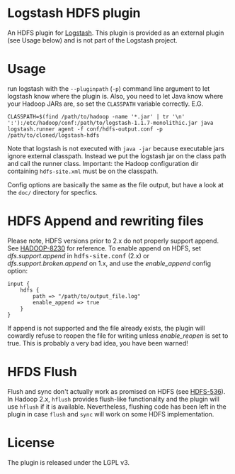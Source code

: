 Logstash HDFS plugin
=============

An HDFS plugin for [Logstash](http://logstash.net). This plugin is provided as an external plugin (see Usage below) and is not part of the Logstash project.

Usage
=============

run logstash with the `--pluginpath` (`-p`) command line argument to let logstash know where the plugin is. Also, you need to let Java know where your Hadoop JARs are, so set the `CLASSPATH` variable correctly.
E.G.

    CLASSPATH=$(find /path/to/hadoop -name '*.jar' | tr '\n' ':'):/etc/hadoop/conf:/path/to/logstash-1.1.7-monolithic.jar java logstash.runner agent -f conf/hdfs-output.conf -p /path/to/cloned/logstash-hdfs

Note that logstash is not executed with `java -jar` because executable jars ignore external classpath. Instead we put the logstash jar on the class path and call the runner class.
Important: the Hadoop configuration dir containing `hdfs-site.xml` must be on the classpath.


Config options are basically the same as the file output, but have a look at the `doc/` directory for specfics. 

HDFS Append and rewriting files
=============
Please note, HDFS versions prior to 2.x do not properly support append. See [HADOOP-8230](https://issues.apache.org/jira/browse/HADOOP-8230) for reference.
To enable append on HDFS, set _dfs.support.append_ in <tt>hdfs-site.conf</tt> (2.x) or _dfs.support.broken.append_ on 1.x, and use the *enable_append* config option:

    input {
        hdfs {
            path => "/path/to/output_file.log"
            enable_append => true
        }
    }

If append is not supported and the file already exists, the plugin will cowardly refuse to reopen the file for writing unless *enable_reopen* is set to true.
This is probably a very bad idea, you have been warned!

HFDS Flush
=============
Flush and sync don't actually work as promised on HDFS (see [HDFS-536](https://issues.apache.org/jira/browse/HDFS-536)).
In Hadoop 2.x, `hflush` provides flush-like functionality and the plugin will use `hflush` if it is available.
Nevertheless, flushing code has been left in the plugin in case `flush` and `sync` will work on some HDFS implementation.

License
=============
The plugin is released under the LGPL v3.

